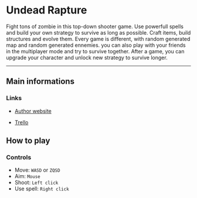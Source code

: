 # Undead Rapture

Fight tons of zombie in this top-down shooter game.
Use powerfull spells and build your own strategy to survive as long as possible.
Craft items, build structures and evolve them.
Every game is different, with random generated map and random generated ennemies.
you can also play with your friends in the multiplayer mode and try to survive together.
After a game, you can upgrade your character and unlock new strategy to survive longer.

---

## Main informations

### Links

- [Author website](https://anstrum.github.io/Portfolio/)

- [Trello](https://trello.com/b/4X6Z1X8q/undead-rapture)

## How to play

### Controls

- Move: `WASD` or `ZQSD`
- Aim: `Mouse`
- Shoot: `Left click`
- Use spell: `Right click`